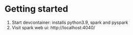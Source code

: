 # Getting started

1. Start devcontainer: installs python3.9, spark and pyspark
2. Visit spark web ui: http://localhost:4040/
